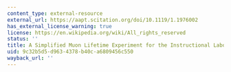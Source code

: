 ```yaml
---
content_type: external-resource
external_url: https://aapt.scitation.org/doi/10.1119/1.1976002
has_external_license_warning: true
license: https://en.wikipedia.org/wiki/All_rights_reserved
status: ''
title: A Simplified Muon Lifetime Experiment for the Instructional Laboratory
uid: 9c32b5d5-d963-4378-b40c-a6809456c550
wayback_url: ''
---
```


